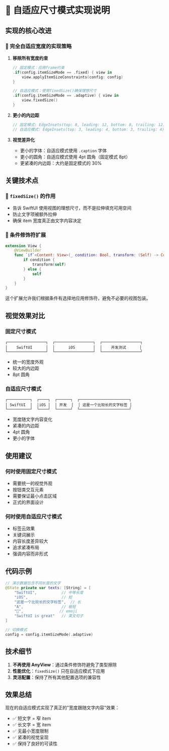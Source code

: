 # 🎯 自适应尺寸模式实现说明

## 实现的核心改进

### 🔄 完全自适应宽度的实现策略

1. **移除所有宽度约束**
   ```swift
   // 固定模式：应用frame约束
   .if(config.itemSizeMode == .fixed) { view in
       view.applyItemSizeConstraints(config: config)
   }
   
   // 自适应模式：使用fixedSize()确保理想尺寸
   .if(config.itemSizeMode == .adaptive) { view in
       view.fixedSize()
   }
   ```

2. **更小的内边距**
   ```swift
   // 固定模式: EdgeInsets(top: 8, leading: 12, bottom: 8, trailing: 12)
   // 自适应模式: EdgeInsets(top: 3, leading: 4, bottom: 3, trailing: 4)
   ```

3. **视觉差异化**
   - 更小的字体：自适应模式使用 `.caption` 字体
   - 更小的圆角：自适应模式使用 4pt 圆角（固定模式 8pt）
   - 更紧凑的内边距：大约是固定模式的 30%

## 关键技术点

### 🎯 `fixedSize()` 的作用
- 告诉 SwiftUI 使用视图的理想尺寸，而不是拉伸填充可用空间
- 防止文字项被额外拉伸
- 确保 item 宽度真正由文字内容决定

### 🔧 条件修饰符扩展
```swift
extension View {
    @ViewBuilder
    func `if`<Content: View>(_ condition: Bool, transform: (Self) -> Content) -> some View {
        if condition {
            transform(self)
        } else {
            self
        }
    }
}
```
这个扩展允许我们根据条件有选择地应用修饰符，避免不必要的视图包装。

## 视觉效果对比

### 固定尺寸模式
```
┌─────────────────┐  ┌─────────────────┐  ┌─────────────────┐
│    SwiftUI      │  │      iOS        │  │    开发测试      │
└─────────────────┘  └─────────────────┘  └─────────────────┘
```
- 统一的宽度外观
- 较大的内边距
- 8pt 圆角

### 自适应尺寸模式
```
┌──────────┐  ┌────┐  ┌──────┐  ┌──────────────────────┐
│ SwiftUI  │  │iOS │  │ 开发  │  │ 这是一个比较长的文字标签 │
└──────────┘  └────┘  └──────┘  └──────────────────────┘
```
- 宽度随文字内容变化
- 紧凑的内边距
- 4pt 圆角
- 更小的字体

## 使用建议

### 何时使用固定尺寸模式
- 需要统一的视觉外观
- 按钮类交互元素
- 需要保证最小点击区域
- 正式的界面设计

### 何时使用自适应尺寸模式
- 标签云效果
- 关键词展示
- 内容长度差异较大
- 追求紧凑布局
- 强调内容而非形式

## 代码示例

```swift
// 演示数据包含不同长度的文字
@State private var texts: [String] = [
    "SwiftUI",           // 中等长度
    "iOS",               // 短
    "这是一个比较长的文字标签",  // 长
    "A",                 // 极短
    "🎯",                // emoji
    "SwiftUI is great"   // 英文句子
]

// 切换模式
config = config.itemSizeMode(.adaptive)
```

## 技术细节

1. **不再使用 AnyView**：通过条件修饰符避免了类型擦除
2. **性能优化**：`fixedSize()` 只在自适应模式下应用
3. **灵活配置**：保持了所有其他配置选项的兼容性

## 效果总结

现在的自适应模式实现了真正的"宽度跟随文字内容"效果：
- ✅ 短文字 = 窄 item
- ✅ 长文字 = 宽 item
- ✅ 无最小宽度限制
- ✅ 紧凑的视觉呈现
- ✅ 保持了良好的可读性